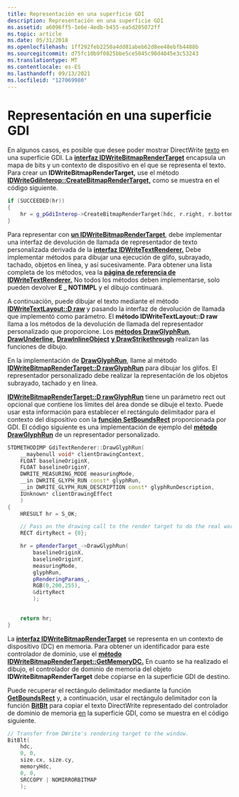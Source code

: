 ```yaml
---
title: Representación en una superficie GDI
description: Representación en una superficie GDI
ms.assetid: a6096ff5-1e6e-4edb-b455-ea5d205072ff
ms.topic: article
ms.date: 05/31/2018
ms.openlocfilehash: 1ff292feb2250a4dd81abeb62d8ee48ebfb4488b
ms.sourcegitcommit: d75fc10b9f0825bbe5ce5045c90d4045e3c53243
ms.translationtype: MT
ms.contentlocale: es-ES
ms.lasthandoff: 09/13/2021
ms.locfileid: "127069980"
---
```

# <a name="render-to-a-gdi-surface"></a>Representación en una superficie GDI

En algunos casos, es posible que desee poder mostrar DirectWrite [texto](direct-write-portal.md) en una superficie GDI. La [**interfaz IDWriteBitmapRenderTarget**](/windows/win32/api/dwrite/nn-dwrite-idwritebitmaprendertarget) encapsula un mapa de bits y un contexto de dispositivo en el que se representa el texto. Para crear un **IDWriteBitmapRenderTarget,** use el método [**IDWriteGdiInterop::CreateBitmapRenderTarget,**](/windows/win32/api/dwrite/nf-dwrite-idwritegdiinterop-createbitmaprendertarget) como se muestra en el código siguiente.


```C++
if (SUCCEEDED(hr))
{
    hr = g_pGdiInterop->CreateBitmapRenderTarget(hdc, r.right, r.bottom, &g_pBitmapRenderTarget);
}
```



Para representar con [**un IDWriteBitmapRenderTarget**](/windows/win32/api/dwrite/nn-dwrite-idwritebitmaprendertarget), debe implementar una interfaz de devolución de llamada de representador de texto personalizada derivada de la [**interfaz IDWriteTextRenderer.**](/windows/win32/api/dwrite/nn-dwrite-idwritetextrenderer) Debe implementar métodos para dibujar una ejecución de glifo, subrayado, tachado, objetos en línea, y así sucesivamente. Para obtener una lista completa de los métodos, vea la [**página de referencia de IDWriteTextRenderer.**](/windows/win32/api/dwrite/nn-dwrite-idwritetextrenderer) No todos los métodos deben implementarse, solo pueden devolver **E \_ NOTIMPL** y el dibujo continuará.

A continuación, puede dibujar el texto mediante el método [**IDWriteTextLayout::D raw**](/windows/win32/api/dwrite/nf-dwrite-idwritetextlayout-draw) y pasando la interfaz de devolución de llamada que implementó como parámetro. El **método IDWriteTextLayout::D raw** llama a los métodos de la devolución de llamada del representador personalizado que proporcione. Los [**métodos DrawGlyphRun**](/windows/win32/api/dwrite/nf-dwrite-idwritetextrenderer-drawglyphrun), [**DrawUnderline,**](/windows/win32/api/dwrite/nf-dwrite-idwritetextrenderer-drawunderline) [**DrawInlineObject**](/windows/win32/api/dwrite/nf-dwrite-idwritetextrenderer-drawinlineobject) [**y DrawStrikethrough**](/windows/win32/api/dwrite/nf-dwrite-idwritetextrenderer-drawstrikethrough) realizan las funciones de dibujo.

En la implementación de [**DrawGlyphRun**](/windows/win32/api/dwrite/nf-dwrite-idwritetextrenderer-drawglyphrun), llame al método [**IDWriteBitmapRenderTarget::D rawGlyphRun**](/windows/win32/api/dwrite/nf-dwrite-idwritebitmaprendertarget-drawglyphrun) para dibujar los glifos. El representador personalizado debe realizar la representación de los objetos subrayado, tachado y en línea.

[**IDWriteBitmapRenderTarget::D rawGlyphRun**](/windows/win32/api/dwrite/nf-dwrite-idwritebitmaprendertarget-drawglyphrun) tiene un parámetro rect out opcional que contiene los límites del área donde se dibuje el texto. Puede usar esta información para establecer el rectángulo delimitador para el contexto del dispositivo con la [**función SetBoundsRect**](/windows/win32/api/wingdi/nf-wingdi-setboundsrect) proporcionada por GDI. El código siguiente es una implementación de ejemplo del [**método DrawGlyphRun**](/windows/win32/api/dwrite/nf-dwrite-idwritetextrenderer-drawglyphrun) de un representador personalizado.


```C++
STDMETHODIMP GdiTextRenderer::DrawGlyphRun(
    __maybenull void* clientDrawingContext,
    FLOAT baselineOriginX,
    FLOAT baselineOriginY,
    DWRITE_MEASURING_MODE measuringMode,
    __in DWRITE_GLYPH_RUN const* glyphRun,
    __in DWRITE_GLYPH_RUN_DESCRIPTION const* glyphRunDescription,
    IUnknown* clientDrawingEffect
    )
{
    HRESULT hr = S_OK;

    // Pass on the drawing call to the render target to do the real work.
    RECT dirtyRect = {0};

    hr = pRenderTarget_->DrawGlyphRun(
        baselineOriginX,
        baselineOriginY,
        measuringMode,
        glyphRun,
        pRenderingParams_,
        RGB(0,200,255),
        &dirtyRect
        );
    

    return hr;
}
```



La [**interfaz IDWriteBitmapRenderTarget**](/windows/win32/api/dwrite/nn-dwrite-idwritebitmaprendertarget) se representa en un contexto de dispositivo (DC) en memoria. Para obtener un identificador para este controlador de dominio, use el [**método IDWriteBitmapRenderTarget::GetMemoryDC.**](/windows/win32/api/dwrite/nf-dwrite-idwritebitmaprendertarget-getmemorydc) En cuanto se ha realizado el dibujo, el controlador de dominio de memoria del objeto **IDWriteBitmapRenderTarget** debe copiarse en la superficie GDI de destino.

Puede recuperar el rectángulo delimitador mediante la función [**GetBoundsRect**](/windows/win32/api/wingdi/nf-wingdi-getboundsrect) y, a continuación, usar el rectángulo delimitador con la función [**BitBlt**](/windows/win32/api/wingdi/nf-wingdi-bitblt) para copiar el texto DirectWrite representado del controlador de dominio de memoria [en](direct-write-portal.md) la superficie GDI, como se muestra en el código siguiente.


```C++
// Transfer from DWrite's rendering target to the window.
BitBlt(
    hdc,
    0, 0,
    size.cx, size.cy,
    memoryHdc,
    0, 0, 
    SRCCOPY | NOMIRRORBITMAP
    );
```



 

 